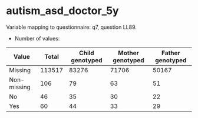 # autism_asd_doctor_5y
Variable mapping to questionnaire: q7, question LL89.
- Number of values:

| Value | Total | Child genotyped | Mother genotyped | Father genotyped |
| ----- | ----- | --------------- | ---------------- | ---------------- |
| Missing | 113517 | 83276 | 71706 | 50167 |
| Non-missing | 106 | 79 | 63 | 51 |
| No | 46 | 35 | 30 |22 |
| Yes | 60 | 44 | 33 |29 |



